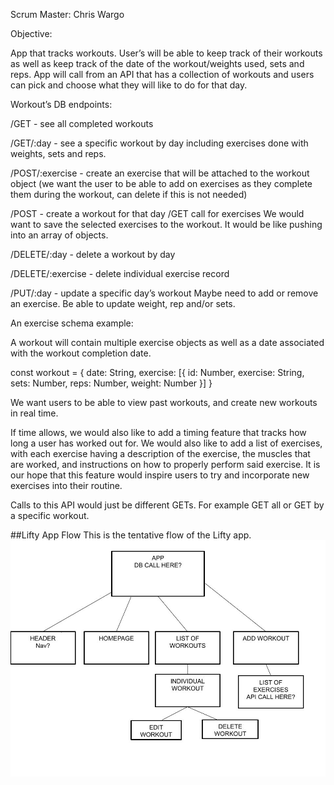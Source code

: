 Scrum Master: Chris Wargo

Objective:

App that tracks workouts. User’s will be able to keep track of their workouts as well as keep track of the date of the workout/weights used, sets and reps. App will call from an API that has a collection of workouts and users can pick and choose what they will like to do for that day.

Workout’s DB endpoints:

/GET - see all completed workouts

/GET/:day - see a specific workout by day including exercises done with weights, sets and reps.

/POST/:exercise - create an exercise that will be attached to the workout object (we want the user to be able to add on exercises as they complete them during the workout, can delete if this is not needed)

/POST - create a workout for that day
/GET call for exercises
We would want to save the selected exercises to the workout. It would be like pushing into an array of objects.

/DELETE/:day - delete a workout by day

/DELETE/:exercise - delete individual exercise record

/PUT/:day - update a specific day’s workout
Maybe need to add or remove an exercise.
Be able to update weight, rep and/or sets.

An exercise schema example:

A workout will contain multiple exercise objects as well as a date associated with the workout completion date.

const workout = {
date: String,
exercise: [{
id: Number,
exercise: String,
sets: Number,
reps: Number,
weight: Number }] }

We want users to be able to view past workouts, and create new workouts in real time.

If time allows, we would also like to add a timing feature that tracks how long a user has worked out for. We would also like to add a list of exercises, with each exercise having a description of the exercise, the muscles that are worked, and instructions on how to properly perform said exercise. It is our hope that this feature would inspire users to try and incorporate new exercises into their routine.

Calls to this API would just be different GETs. For example GET all or GET by a specific workout.

##Lifty App Flow
This is the tentative flow of the Lifty app.
![](WorkoutAppFlow.jpg)

